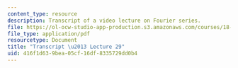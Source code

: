 ```yaml
---
content_type: resource
description: Transcript of a video lecture on Fourier series.
file: https://ol-ocw-studio-app-production.s3.amazonaws.com/courses/18-085-computational-science-and-engineering-i-fall-2008/416f1d639bea05cf16df8335729dd0b4_18-085F08-L29.pdf
file_type: application/pdf
resourcetype: Document
title: "Transcript \u2013 Lecture 29"
uid: 416f1d63-9bea-05cf-16df-8335729dd0b4
---
```

